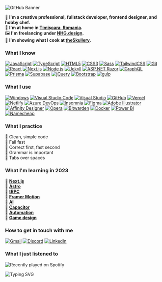![GitHub Banner](https://cdn.discordapp.com/attachments/873556020968980510/1059513334795354132/githubbanner.jpg)

🧠 **I'm a creative professional, fullstack developer, frontend designer, and hobby chef.** </br>
🏡 **I'm at home in [Timișoara, Romania](https://ro.wikipedia.org/wiki/Timișoara).** </br>
🖼️ **I'm freelancing under [NHG.design](https://nhg.design/).** </br>
🔪 **I'm showing what I cook at [theSkullery](https://theskullery.net/).**

### What I know
[![JavaScript](https://img.shields.io/badge/-JavaScript-232754?logo=javascript&logoColor=F7DF1E)](https://developer.mozilla.org/en-US/docs/Web/JavaScript)
[![TypeScript](https://img.shields.io/badge/-TypeScript-232754?logo=typescript&logoColor=3178C6)](https://www.typescriptlang.org/)
[![HTML5](https://img.shields.io/badge/-HTML5-232754?logo=html5&logoColor=E34F26)](https://developer.mozilla.org/en-US/docs/Glossary/HTML5)
[![CSS3](https://img.shields.io/badge/-CSS3-232754?logo=css3&logoColor=1572B6)](https://developer.mozilla.org/en-US/docs/Web/CSS)
[![Sass](https://img.shields.io/badge/-Sass-232754?logo=sass&logoColor=CC6699)](https://sass-lang.com/)
[![TailwindCSS](https://img.shields.io/badge/-TailwindCSS-232754?logo=tailwindcss&logoColor=06B6D4)](https://tailwindcss.com/)
[![Git](https://img.shields.io/badge/-Git-232754?logo=git&logoColor=F05032)](https://git-scm.com/)
[![React](https://img.shields.io/badge/-React-232754?logo=react&logoColor=61DAFB)](https://reactjs.org/)
[![Next.js](https://img.shields.io/badge/-Next.js-232754?logo=next.js&logoColor=000000)](https://nextjs.org)
[![Node.js](https://img.shields.io/badge/-Node.js-232754?logo=node.js&logoColor=339933)](https://nodejs.org)
[![Jekyll](https://img.shields.io/badge/-Jekyll-232754?logo=jekyll&logoColor=CC0000)](https://jekyllrb.com/)
[![ASP.NET Razor](https://img.shields.io/badge/-ASP.NET_Razor-232754?logo=.net&logoColor=ffffff)]([https://gulpjs.com/](https://learn.microsoft.com/en-us/aspnet/web-pages/overview/getting-started/introducing-razor-syntax-c))
[![GraphQL](https://img.shields.io/badge/-GraphQL-232754?logo=graphql&logoColor=E10098)](https://graphql.org/)
[![Prisma](https://img.shields.io/badge/-Prisma-232754?logo=Prisma&logoColor=2D3748)](https://www.prisma.io/)
[![Supabase](https://img.shields.io/badge/-Supabase-232754?logo=Supabase&logoColor=3ECF8E)](https://supabase.com/)
[![jQuery](https://img.shields.io/badge/-jQuery-232754?logo=jQuery&logoColor=0769AD)](https://jquery.com/)
[![Bootstrap](https://img.shields.io/badge/-Bootstrap-232754?logo=Bootstrap&logoColor=7952B3)](https://getbootstrap.com/)
[![gulp](https://img.shields.io/badge/-gulp-232754?logo=gulp&logoColor=CF4647)](https://gulpjs.com/)

### What I use
[![Windows](https://img.shields.io/badge/-Windows-0078D4?logo=windows&logoColor=FFFFFF)](https://www.microsoft.com/)
[![Visual Studio Code](https://img.shields.io/badge/-Visual_Studio_Code-007ACC?logo=visualstudiocode&logoColor=FFFFFF)](https://code.visualstudio.com/)
[![Visual Studio](https://img.shields.io/badge/-Visual_Studio-5C2D91?logo=visualstudio&logoColor=FFFFFF)](https://visualstudio.microsoft.com/)
[![GitHub](https://img.shields.io/badge/-GitHub-181717?logo=github&logoColor=FFFFFF)](https://github.com/)
[![Vercel](https://img.shields.io/badge/-Vercel-000000?logo=vercel&logoColor=FFFFFF)](https://vercel.com/)
[![Netlify](https://img.shields.io/badge/-Netlify-00C7B7?logo=netlify&logoColor=FFFFFF)](https://www.netlify.com/)
[![Azure DevOps](https://img.shields.io/badge/-Azure_DevOps-0078D7?logo=azuredevops&logoColor=FFFFFF)](https://azure.microsoft.com/)
[![Insomnia](https://img.shields.io/badge/-Insomnia-4000BF?logo=insomnia&logoColor=FFFFFF)](https://insomnia.rest/)
[![Figma](https://img.shields.io/badge/-Figma-F24E1E?logo=figma&logoColor=FFFFFF)](https://www.figma.com/)
[![Adobe Illustrator](https://img.shields.io/badge/-Adobe_Illustrator-FF9A00?logo=adobeillustrator&logoColor=FFFFFF)](https://www.adobe.com/products/illustrator.html)
[![Affinity Designer](https://img.shields.io/badge/-Affinity_Designer-1B72BE?logo=affinitydesigner&logoColor=FFFFFF)](https://affinity.serif.com/en-us/designer/)
[![Opera](https://img.shields.io/badge/-Opera-FF1B2D?logo=opera&logoColor=FFFFFF)](https://www.opera.com/)
[![Bitwarden](https://img.shields.io/badge/-Bitwarden-175DDC?logo=bitwarden&logoColor=FFFFFF)](https://bitwarden.com/)
[![Docker](https://img.shields.io/badge/-Docker-2496ED?logo=docker&logoColor=FFFFFF)](https://www.docker.com/)
[![Power BI](https://img.shields.io/badge/-Power_BI-F2C811?logo=powerbi&logoColor=FFFFFF)](https://powerbi.microsoft.com/)
[![Namecheap](https://img.shields.io/badge/-Namecheap-DE3723?logo=Namecheap&logoColor=FFFFFF)](https://www.namecheap.com/)

### What I practice
🌿 Clean, simple code </br>
🌿 Fail fast </br>
🌿 Correct first, fast second </br>
🌿 Grammar is important </br>
🌿 Tabs over spaces </br>

### What I'm learning in **2023**
🔹 **[Next.js](https://nextjs.org/)** </br>
🔹 **[Astro](https://astro.build/)** </br>
🔹 **[tRPC](https://trpc.io/)** </br>
🔹 **[Framer Motion](https://trpc.io/)** </br>
🔹 **[AI](https://openai.com/api/)** </br>
🔹 **[Capacitor](https://capacitorjs.com/)** </br>
🔹 **[Automation](https://github.com/huginn/huginn)** </br>
🔹 **[Game design](https://alexiamandeville.medium.com/the-game-design-resource-guide-e19bb237877)** </br>

### How to get in touch with me
[![Gmail](https://img.shields.io/badge/Mail-robert+gh@nhg.design-232754?logo=gmail&logoColor=FFFFFF)](mailto:robert+gh@nhg.design)
[![Discord](https://img.shields.io/badge/Discord-robcsaszar-232754?logo=discord&logoColor=FFFFFF)](https://discord.com/users/robcsaszar)
[![LinkedIn](https://img.shields.io/badge/LinkedIn-robcsaszar-232754?logo=linkedin&logoColor=FFFFFF)](https://www.linkedin.com/in/robcsaszar/)

### What I just listened to
![Recently played on Spotify](https://spotify-recently-played-readme.vercel.app/api?user=robcsaszar)

![Typing SVG](https://readme-typing-svg.herokuapp.com?font=Fira+Code&weight=700&pause=2000&color=4A586E&width=600&lines=Art+has+never+been+made+while+thinking+of+art.)
